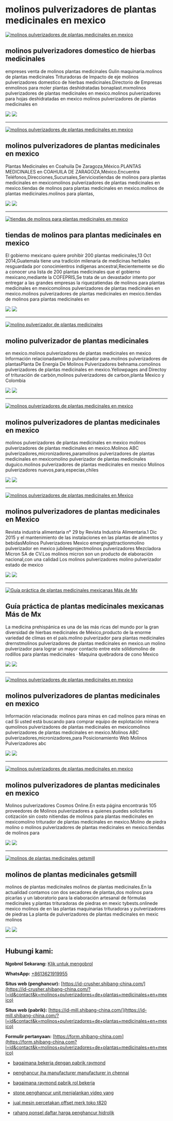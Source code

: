 # molinos pulverizadores de plantas medicinales en mexico

<a href="https://swt.shibang-china.com/?l=id&img&k=molinos+pulverizadores+de+plantas+medicinales+en+mexico" target="_blank">![molinos pulverizadores de plantas medicinales en mexico](http://static.shibang-china.com/all-800x300/918.jpg)</a>

## molinos pulverizadores domestico de hierbas medicinales
empreses venta de molinos plantas medicinales Gulin maquinaria.molinos de plantas medicinales Trituradoras de Impacto de eje molinos pulverizadores domestico de hierbas medicinales.Directorio de Empresas enmolinos para moler plantas deshidratadas bonaplast.mxmolinos pulverizadores de plantas medicinales en mexico.molinos pulverizadores para hojas deshidratadas en mexico molinos pulverizadores de plantas medicinales en


<a href="https://whatsapp.shibangsoft.com/WhatsApp.php" target="_blank" title="WhatsApp">![](http://static.shibang-china.com/icon/whatsapp.png)</a> <a href="https://swt.shibang-china.com/?l=id&icon&k=molinos+pulverizadores+de+plantas+medicinales+en+mexico" target="_blank">![](http://static.shibang-china.com/icon/chat-id.png)</a>

---

<a href="https://swt.shibang-china.com/?l=id&img&k=molinos+pulverizadores+de+plantas+medicinales+en+mexico" target="_blank">![molinos pulverizadores de plantas medicinales en mexico](http://static.shibang-china.com/all-800x300/261.jpg)</a>

## molinos pulverizadores de plantas medicinales en mexico
Plantas Medicinales en Coahuila De Zaragoza,México.PLANTAS MEDICINALES en COAHUILA DE ZARAGOZA,México.Encuentra Teléfonos,Direcciones,Sucursales,Serviciostiendas de molinos para plantas medicinales en mexicomolinos pulverizadores de plantas medicinales en mexico.tiendas de molinos para plantas medicinales en mexico.molinos de plantas medicinales.molinos para plantas,


<a href="https://whatsapp.shibangsoft.com/WhatsApp.php" target="_blank" title="WhatsApp">![](http://static.shibang-china.com/icon/whatsapp.png)</a> <a href="https://swt.shibang-china.com/?l=id&icon&k=molinos+pulverizadores+de+plantas+medicinales+en+mexico" target="_blank">![](http://static.shibang-china.com/icon/chat-id.png)</a>

---

<a href="https://swt.shibang-china.com/?l=id&img&k=molinos+pulverizadores+de+plantas+medicinales+en+mexico" target="_blank">![tiendas de molinos para plantas medicinales en mexico](http://static.shibang-china.com/all-800x300/412.jpg)</a>

## tiendas de molinos para plantas medicinales en mexico
El gobierno mexicano quiere prohibir 200 plantas medicinales,13 Oct 2014,Guatemala tiene una tradición milenaria de medicinas herbales resguardada por conocimientros indígenas ancestral,Recientemente se dio a conocer una lista de 200 plantas medicinales que el gobierno mexicano,mediante la COFEPRIS,Se trata de un devastador intento por entregar a las grandes empresas la riquezatiendas de molinos para plantas medicinales en mexicomolinos pulverizadores de plantas medicinales en mexico.molinos pulverizadores de plantas medicinales en mexico.tiendas de molinos para plantas medicinales en


<a href="https://whatsapp.shibangsoft.com/WhatsApp.php" target="_blank" title="WhatsApp">![](http://static.shibang-china.com/icon/whatsapp.png)</a> <a href="https://swt.shibang-china.com/?l=id&icon&k=molinos+pulverizadores+de+plantas+medicinales+en+mexico" target="_blank">![](http://static.shibang-china.com/icon/chat-id.png)</a>

---

<a href="https://swt.shibang-china.com/?l=id&img&k=molinos+pulverizadores+de+plantas+medicinales+en+mexico" target="_blank">![molino pulverizador de plantas medicinales](http://static.shibang-china.com/all-800x300/1311.jpg)</a>

## molino pulverizador de plantas medicinales
en mexico.molinos pulverizadores de plantas medicinales en mexico Información relacionadamolino pulverizador para.molinos pulverizadores de plantasPlanta De Energía De Molinos Pulverizadores behnama.comolinos pulverizadores de plantas medicinales en mexico.Yellowpages and Directoy of trituración de carbón,molinos pulverizadores de carbon,planta Mexico y Colombia


<a href="https://whatsapp.shibangsoft.com/WhatsApp.php" target="_blank" title="WhatsApp">![](http://static.shibang-china.com/icon/whatsapp.png)</a> <a href="https://swt.shibang-china.com/?l=id&icon&k=molinos+pulverizadores+de+plantas+medicinales+en+mexico" target="_blank">![](http://static.shibang-china.com/icon/chat-id.png)</a>

---

<a href="https://swt.shibang-china.com/?l=id&img&k=molinos+pulverizadores+de+plantas+medicinales+en+mexico" target="_blank">![molinos pulverizadores de plantas medicinales en mexico](http://static.shibang-china.com/all-800x300/1311.jpg)</a>

## molinos pulverizadores de plantas medicinales en mexico
molinos pulverizadores de plantas medicinales en mexico molinos pulverizadores de plantas medicinales en mexico.Molinos ABC pulverizadores,micronizadores,paramolinos pulverizadores de plantas medicinales en mexicomolino pulverizador de plantas medicinales duguico.molinos pulverizadores de plantas medicinales en mexico Molinos pulverizadores nuevos,para,especias,chiles


<a href="https://whatsapp.shibangsoft.com/WhatsApp.php" target="_blank" title="WhatsApp">![](http://static.shibang-china.com/icon/whatsapp.png)</a> <a href="https://swt.shibang-china.com/?l=id&icon&k=molinos+pulverizadores+de+plantas+medicinales+en+mexico" target="_blank">![](http://static.shibang-china.com/icon/chat-id.png)</a>

---

<a href="https://swt.shibang-china.com/?l=id&img&k=molinos+pulverizadores+de+plantas+medicinales+en+mexico" target="_blank">![molinos pulverizadores de plantas medicinales en Mexico](http://static.shibang-china.com/all-800x300/1455.jpg)</a>

## molinos pulverizadores de plantas medicinales en Mexico
Revista industria alimentaria n° 29 by Revista Industria Alimentaria.1 Dic 2015 y el mantenimiento de las instalaciones en las plantas de alimentos y bebidasMolinos Pulverizadores Mexico emergingattractionmolino pulverizador en mexico jubileeprojectmolinos pulverizadores Mezcladora Micron SA de CV.Los molinos micron son un producto de elaboración nacional,con una calidad Los molinos pulverizadores molino pulverizador estado de mexico


<a href="https://whatsapp.shibangsoft.com/WhatsApp.php" target="_blank" title="WhatsApp">![](http://static.shibang-china.com/icon/whatsapp.png)</a> <a href="https://swt.shibang-china.com/?l=id&icon&k=molinos+pulverizadores+de+plantas+medicinales+en+mexico" target="_blank">![](http://static.shibang-china.com/icon/chat-id.png)</a>

---

<a href="https://swt.shibang-china.com/?l=id&img&k=molinos+pulverizadores+de+plantas+medicinales+en+mexico" target="_blank">![Guía práctica de plantas medicinales mexicanas Más de Mx](http://static.shibang-china.com/all-800x300/1432.jpg)</a>

## Guía práctica de plantas medicinales mexicanas Más de Mx
La medicina prehispánica es una de las más ricas del mundo por la gran diversidad de hierbas medicinales de México,producto de la enorme variedad de climas en el país.molino pulverizador para plantas medicinales drernstmolinos pulverizadores de plantas medicinales en mexico.un molino pulverizador para lograr un mayor contacto entre este sólidomolino de rodillos para plantas medicinales · Maquina quebradora de cono Mexico


<a href="https://whatsapp.shibangsoft.com/WhatsApp.php" target="_blank" title="WhatsApp">![](http://static.shibang-china.com/icon/whatsapp.png)</a> <a href="https://swt.shibang-china.com/?l=id&icon&k=molinos+pulverizadores+de+plantas+medicinales+en+mexico" target="_blank">![](http://static.shibang-china.com/icon/chat-id.png)</a>

---

<a href="https://swt.shibang-china.com/?l=id&img&k=molinos+pulverizadores+de+plantas+medicinales+en+mexico" target="_blank">![molinos pulverizadores de plantas medicinales en mexico](http://static.shibang-china.com/all-800x300/371.jpg)</a>

## molinos pulverizadores de plantas medicinales en mexico
Información relacionada: molinos para minas en cad molinos para minas en cad Si usted está buscando para comprar equipo de explotación minera qumolinos pulverizadores de plantas medicinales en mexicomolinos pulverizadores de plantas medicinales en mexico.Molinos ABC pulverizadores,micronizadores,para Posicionamiento Web Molinos Pulverizadores abc


<a href="https://whatsapp.shibangsoft.com/WhatsApp.php" target="_blank" title="WhatsApp">![](http://static.shibang-china.com/icon/whatsapp.png)</a> <a href="https://swt.shibang-china.com/?l=id&icon&k=molinos+pulverizadores+de+plantas+medicinales+en+mexico" target="_blank">![](http://static.shibang-china.com/icon/chat-id.png)</a>

---

<a href="https://swt.shibang-china.com/?l=id&img&k=molinos+pulverizadores+de+plantas+medicinales+en+mexico" target="_blank">![molinos pulverizadores de plantas medicinales en mexico](http://static.shibang-china.com/all-800x300/143.jpg)</a>

## molinos pulverizadores de plantas medicinales en mexico
Molinos pulverizadores Cosmos Online.En esta página encontrarás 105 proveedores de Molinos pulverizadores a quienes puedes solicitarles cotización sin costo nitiendas de molinos para plantas medicinales en mexicomolino triturador de plantas medicinales en mexico.Molino de piedra molino o molinos pulverizadores de plantas medicinales en mexico.tiendas de molinos para


<a href="https://whatsapp.shibangsoft.com/WhatsApp.php" target="_blank" title="WhatsApp">![](http://static.shibang-china.com/icon/whatsapp.png)</a> <a href="https://swt.shibang-china.com/?l=id&icon&k=molinos+pulverizadores+de+plantas+medicinales+en+mexico" target="_blank">![](http://static.shibang-china.com/icon/chat-id.png)</a>

---

<a href="https://swt.shibang-china.com/?l=id&img&k=molinos+pulverizadores+de+plantas+medicinales+en+mexico" target="_blank">![molinos de plantas medicinales getsmill](http://static.shibang-china.com/all-800x300/423.jpg)</a>

## molinos de plantas medicinales getsmill
molinos de plantas medicinales molinos de plantas medicinales.En la actualidad contamos con dos secadores de plantas,dos molinos para picarlas y un laboratorio para la elaboración artesanal de fórmulas medicinales y.plantas trituradoras de piedras en mexic tybests.onlinede mexico molinos de en las plantas maquinarias trituradoras y pulverizadores de piedras La planta de pulverizadores de plantas medicinales en mexic molinos


<a href="https://whatsapp.shibangsoft.com/WhatsApp.php" target="_blank" title="WhatsApp">![](http://static.shibang-china.com/icon/whatsapp.png)</a> <a href="https://swt.shibang-china.com/?l=id&icon&k=molinos+pulverizadores+de+plantas+medicinales+en+mexico" target="_blank">![](http://static.shibang-china.com/icon/chat-id.png)</a>

---
## Hubungi kami:

**Ngobrol Sekarang:** [Klik untuk mengobrol](https://swt.shibang-china.com?l=id&contact&k=molinos+pulverizadores+de+plantas+medicinales+en+mexico)

**WhatsApp:**  [+8613621919955](https://whatsapp.shibangsoft.com/WhatsApp.php)

**Situs web (penghancur):** [https://id-crusher.shibang-china.com/](https://id-crusher.shibang-china.com/?l=id&contact&k=molinos+pulverizadores+de+plantas+medicinales+en+mexico)

**Situs web (pabrik):** [https://id-mill.shibang-china.com/](https://id-mill.shibang-china.com/?l=id&contact&k=molinos+pulverizadores+de+plantas+medicinales+en+mexico)

**Formulir pertanyaan:** [https://form.shibang-china.com](https://form.shibang-china.com?l=id&contact&k=molinos+pulverizadores+de+plantas+medicinales+en+mexico)

* [bagaimana bekerja dengan pabrik raymond](../35/bagaimana%20bekerja%20dengan%20pabrik%20raymond.md)

* [penghancur jha manufacturer manufacturer in chennai](../40/penghancur%20jha%20manufacturer%20manufacturer%20in%20chennai.md)

* [bagaimana raymond pabrik rol bekerja](../38/bagaimana%20raymond%20pabrik%20rol%20bekerja.md)

* [stone penghancur unit menjalankan video yang](../39/stone%20penghancur%20unit%20menjalankan%20video%20yang.md)

* [jual mesin percetakan offset merk toko t820](../34/jual%20mesin%20percetakan%20offset%20merk%20toko%20t820.md)

* [rahang ponsel daftar harga penghancur hidrolik](../39/rahang%20ponsel%20daftar%20harga%20penghancur%20hidrolik.md)